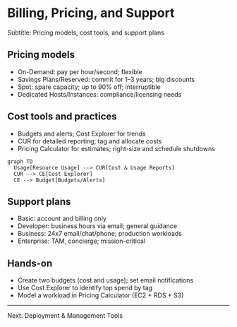 # Billing, Pricing, and Support

Subtitle: Pricing models, cost tools, and support plans

## Pricing models
- On-Demand: pay per hour/second; flexible
- Savings Plans/Reserved: commit for 1–3 years; big discounts
- Spot: spare capacity; up to 90% off; interruptible
- Dedicated Hosts/Instances: compliance/licensing needs

## Cost tools and practices
- Budgets and alerts; Cost Explorer for trends
- CUR for detailed reporting; tag and allocate costs
- Pricing Calculator for estimates; right-size and schedule shutdowns

```mermaid
graph TD
  Usage[Resource Usage] --> CUR[Cost & Usage Reports]
  CUR --> CE[Cost Explorer]
  CE --> Budget[Budgets/Alerts]
```

## Support plans
- Basic: account and billing only
- Developer: business hours via email; general guidance
- Business: 24x7 email/chat/phone; production workloads
- Enterprise: TAM, concierge; mission-critical

## Hands-on
- Create two budgets (cost and usage); set email notifications
- Use Cost Explorer to identify top spend by tag
- Model a workload in Pricing Calculator (EC2 + RDS + S3)

---

Next: Deployment & Management Tools
